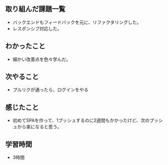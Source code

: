 ## 取り組んだ課題一覧
- バックエンドもフィードバックを元に、リファクタリングした。
- レスポンシブ対応した。

## わかったこと
- 細かい改善点を色々学んだ。

## 次やること
- プルリクが通ったら、ログインをやる

## 感じたこと
- 初めてSPAを作って、1プッシュするのに2週間もかかったけど、次のプッシュから楽になると思う。

## 学習時間
- 3時間